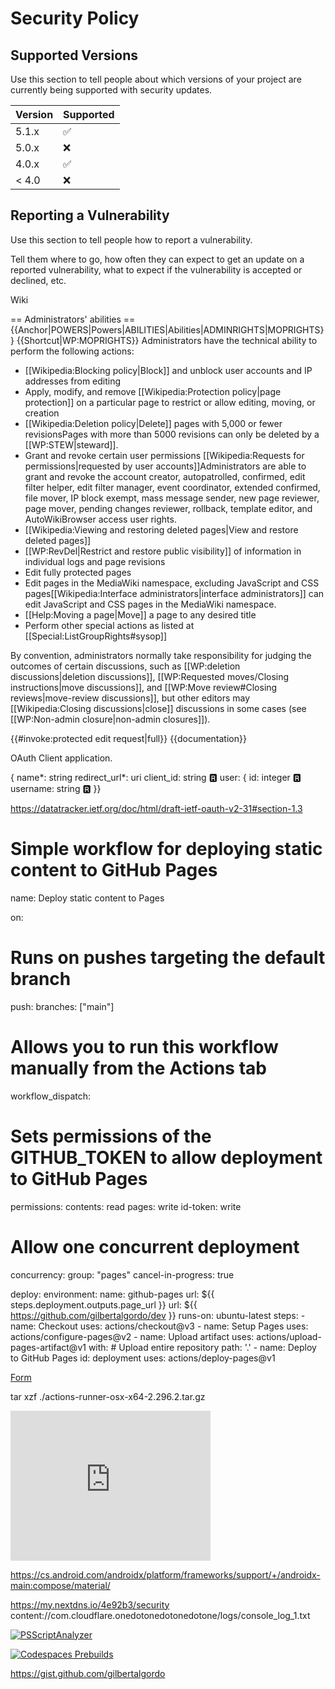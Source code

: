 # Security Policy

## Supported Versions


<!-- Google tag (gtag.js) -->

Use this section to tell people about which versions of your project are
currently being supported with security updates.

| Version | Supported          |
| ------- | ------------------ |
| 5.1.x   | :white_check_mark: |
| 5.0.x   | :x:                |
| 4.0.x   | :white_check_mark: |
| < 4.0   | :x:                |

## Reporting a Vulnerability

Use this section to tell people how to report a vulnerability.

Tell them where to go, how often they can expect to get an update on a
reported vulnerability, what to expect if the vulnerability is accepted or
declined, etc.

Wiki

== Administrators' abilities ==
{{Anchor|POWERS|Powers|ABILITIES|Abilities|ADMINRIGHTS|MOPRIGHTS}}
{{Shortcut|WP:MOPRIGHTS}}
Administrators have the technical ability to perform the following actions:
* [[Wikipedia:Blocking policy|Block]] and unblock user accounts and IP addresses from editing
* Apply, modify, and remove [[Wikipedia:Protection policy|page protection]] on a particular page to restrict or allow editing, moving, or creation
* [[Wikipedia:Deletion policy|Delete]] pages with 5,000 or fewer revisions<ref>Pages with more than 5000 revisions can only be deleted by a [[WP:STEW|steward]].</ref>
* Grant and revoke certain user permissions [[Wikipedia:Requests for permissions|requested by user accounts]]<ref>Administrators are able to grant and revoke the account creator, autopatrolled, confirmed, edit filter helper, edit filter manager, event coordinator, extended confirmed, file mover, IP block exempt, mass message sender, new page reviewer, page mover, pending changes reviewer, rollback, template editor, and AutoWikiBrowser access user rights.</ref>
* [[Wikipedia:Viewing and restoring deleted pages|View and restore deleted pages]]
* [[WP:RevDel|Restrict and restore public visibility]] of information in individual logs and page revisions
* Edit fully protected pages
* Edit pages in the MediaWiki namespace, excluding JavaScript and CSS pages<ref>[[Wikipedia:Interface administrators|interface administrators]] can edit JavaScript and CSS pages in the MediaWiki namespace.</ref>
* [[Help:Moving a page|Move]] a page to any desired title
* Perform other special actions as listed at [[Special:ListGroupRights#sysop]]

By convention, administrators normally take responsibility for judging the outcomes of certain discussions, such as [[WP:deletion discussions|deletion discussions]], [[WP:Requested moves/Closing instructions|move discussions]], and [[WP:Move review#Closing reviews|move-review discussions]], but other editors may [[Wikipedia:Closing discussions|close]] discussions in some cases (see [[WP:Non-admin closure|non-admin closures]]).

<includeonly>{{#invoke:protected edit request|full}}</includeonly><noinclude>
{{documentation}}
<!-- Categories go on the /doc subpage, and interwikis go on Wikidata. -->
</noinclude>


OAuth Client application.

{
name*: string
redirect_url*: uri
client_id: string 🆁
user: {
id: integer 🆁
username: string 🆁
}}



https://datatracker.ietf.org/doc/html/draft-ietf-oauth-v2-31#section-1.3


# Simple workflow for deploying static content to GitHub Pages
name: Deploy static content to Pages

on:
  # Runs on pushes targeting the default branch
  push:
    branches: ["main"]

  # Allows you to run this workflow manually from the Actions tab
  workflow_dispatch:

# Sets permissions of the GITHUB_TOKEN to allow deployment to GitHub Pages
permissions:
  contents: read
  pages: write
  id-token: write

# Allow one concurrent deployment
concurrency:
  group: "pages"
  cancel-in-progress: true 



deploy: environment: name: github-pages url: ${{ steps.deployment.outputs.page_url }} url: ${{ https://github.com/gilbertalgordo/dev }} runs-on: ubuntu-latest steps: - name: Checkout uses: actions/checkout@v3 - name: Setup Pages uses: actions/configure-pages@v2 - name: Upload artifact uses: actions/upload-pages-artifact@v1 with: # Upload entire repository path: '.' - name: Deploy to GitHub Pages id: deployment uses: actions/deploy-pages@v1



[Form](https://1drv.ms/w/s!Anc7QKzRz8_uj3ApBuelCtQbfHaF)

tar xzf ./actions-runner-osx-x64-2.296.2.tar.gz

<iframe src="https://snowflake.torproject.org/embed.html" width="320" height="240" frameborder="0" scrolling="no"></iframe>

https://cs.android.com/androidx/platform/frameworks/support/+/androidx-main:compose/material/


https://my.nextdns.io/4e92b3/security
content://com.cloudflare.onedotonedotonedotone/logs/console_log_1.txt


<!-- Google tag (gtag.js) -->


[![PSScriptAnalyzer](https://github.com/gilbertalgordo/dev/actions/workflows/powershell.yml/badge.svg?branch=main)](https://github.com/gilbertalgordo/dev/actions/workflows/powershell.yml)

[![Codespaces Prebuilds](https://github.com/gilbertalgordo/dev/actions/workflows/codespaces/create_codespaces_prebuilds/badge.svg)](https://github.com/gilbertalgordo/dev/actions/workflows/codespaces/create_codespaces_prebuilds)

https://gist.github.com/gilbertalgordo
